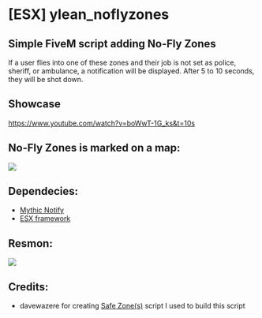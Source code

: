 # [ESX] ylean_noflyzones

## Simple FiveM script adding No-Fly Zones
If a user flies into one of these zones and their job is not set as police, sheriff, or ambulance, a notification will be displayed. After 5 to 10 seconds, they will be shot down.

## Showcase
https://www.youtube.com/watch?v=boWwT-1G_ks&t=10s

## No-Fly Zones is marked on a map:
![](https://i.imgur.com/rW05jeC.png)

## Dependecies:
- [Mythic Notify](https://github.com/JayMontana36/mythic_notify)
- [ESX framework](https://github.com/esx-framework)
## Resmon:
![](https://i.imgur.com/BFWwrMF.png)

## Credits:
- davewazere for creating [Safe Zone(s)](https://forum.cfx.re/t/release-safe-zone-s-updated-9-10-18/154293) script I used to build this script
